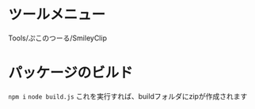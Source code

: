 # ツールメニュー

Tools/ぷこのつーる/SmileyClip

# パッケージのビルド
`npm i`
`node build.js`
これを実行すれば、buildフォルダにzipが作成されます
